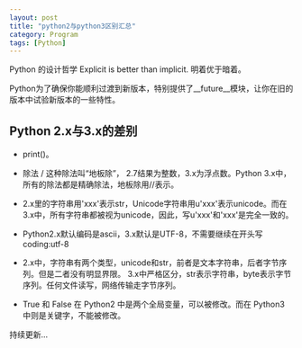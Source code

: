 ```yaml
---
layout: post
title: "python2与python3区别汇总"
category: Program
tags: [Python]
---
```

Python 的设计哲学 Explicit is better than implicit. 明着优于暗着。

Python为了确保你能顺利过渡到新版本，特别提供了__future__模块，让你在旧的版本中试验新版本的一些特性。

Python 2.x与3.x的差别
--------------------
+ print()。
+ 除法 / 这种除法叫“地板除”， 2.7结果为整数，3.x为浮点数。Python 3.x中，所有的除法都是精确除法，地板除用//表示。
+ 2.x里的字符串用'xxx'表示str，Unicode字符串用u'xxx'表示unicode。而在3.x中，所有字符串都被视为unicode，因此，写u'xxx'和'xxx'是完全一致的。
+ Python2.x默认编码是ascii，3.x默认是UTF-8，不需要继续在开头写coding:utf-8
+ 2.x中，字符串有两个类型，unicode和str，前者是文本字符串，后者字节序列。但是二者没有明显界限。
  3.x中严格区分，str表示字符串，byte表示字节序列。任何文件读写，网络传输走字节序列。

+ True 和 False 在 Python2 中是两个全局变量，可以被修改。而在 Python3 中则是关键字，不能被修改。


持续更新...
